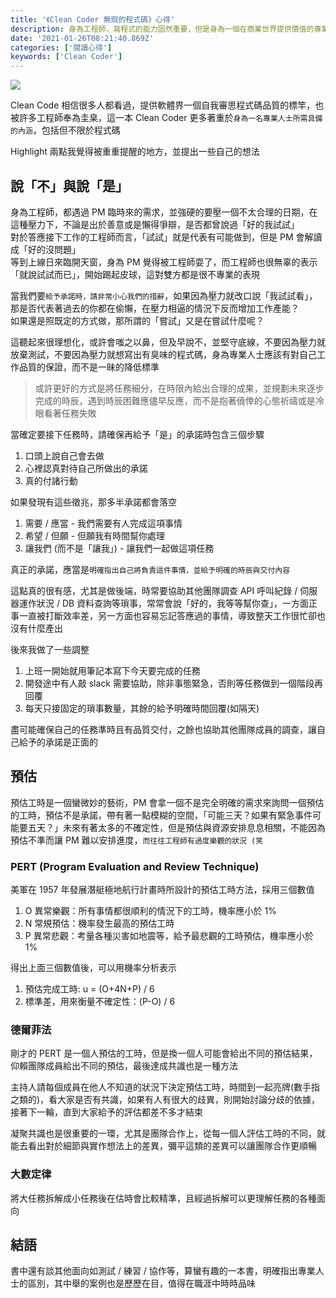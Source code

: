 ```yaml
---
title: '《Clean Coder 無瑕的程式碼》心得'
description: 身為工程師，寫程式的能力固然重要，但是身為一個在商業世界提供價值的專業人士，還有心態上、溝通上等軟實力的修煉，Robert C. Martin 分享他的見解
date: '2021-01-26T08:21:40.869Z'
categories: ['閱讀心得']
keywords: ['Clean Coder']
---
```


![]('/post/2021/img/0126/cover.jpeg')  

Clean Code 相信很多人都看過，提供軟體界一個自我審思程式碼品質的標竿，也被許多工程師奉為圭臬，這一本 Clean Coder 更多著重於`身為一名專業人士所需具備的內涵`，包括但不限於程式碼  

Highlight 兩點我覺得被重重提醒的地方，並提出一些自己的想法  
## 說「不」與說「是」
身為工程師，都遇過 PM 臨時來的需求，並強硬的要壓一個不太合理的日期，在這種壓力下，不論是出於善意或是懶得爭辯，是否都曾說過「好的我試試」   
對於答應接下工作的工程師而言，「試試」就是代表有可能做到，但是 PM 會解讀成「好的沒問題」  
等到上線日來臨開天窗，身為 PM 覺得被工程師耍了，而工程師也很無辜的表示「就說試試而已」，開始踢起皮球，這對雙方都是很不專業的表現  

當我們要`給予承諾時，請非常小心我們的措辭`，如果因為壓力就改口說「我試試看」，那是否代表著過去的你都在偷懶，在壓力相逼的情況下反而增加工作產能？  
如果還是照既定的方式做，那所謂的「嘗試」又是在嘗試什麼呢？  

這聽起來很理想化，或許會嗤之以鼻，但及早說不，並堅守底線，不要因為壓力就放棄測試，不要因為壓力就想寫出有臭味的程式碼，身為專業人士應該有對自己工作品質的保證，而不是一昧的降低標準  

> 或許更好的方式是將任務細分，在時限內給出合理的成果，並規劃未來逐步完成的時辰，遇到時辰困難應儘早反應，而不是抱著僥倖的心態祈禱或是冷眼看著任務失敗

當確定要接下任務時，請確保再給予「是」的承諾時包含三個步驟
1. 口頭上說自己會去做
2. 心裡認真對待自己所做出的承諾
3. 真的付諸行動  

如果發現有這些徵兆，那多半承諾都會落空
1. 需要 / 應當 - 我們需要有人完成這項事情
2. 希望 / 但願 - 但願我有時間幫你處理
3. 讓我們 (而不是「讓我」) - 讓我們一起做這項任務  

真正的承諾，應當是`明確指出自己將負責這件事情，並給予明確的時辰與交付內容`  

這點真的很有感，尤其是做後端，時常要協助其他團隊調查 API 呼叫紀錄 / 伺服器運作狀況 / DB 資料查詢等瑣事，常常會說「好的，我等等幫你查」，一方面正事一直被打斷效率差，另一方面也容易忘記答應過的事情，導致整天工作很忙卻也沒有什麼產出  

後來我做了一些調整
1. 上班一開始就用筆記本寫下今天要完成的任務
2. 開發途中有人敲 slack 需要協助，除非事態緊急，否則等任務做到一個階段再回覆
3. 每天只接固定的瑣事數量，其餘的給予明確時間回覆(如隔天)  

盡可能確保自己的任務準時且有品質交付，之餘也協助其他團隊成員的調查，讓自己給予的承諾是正面的  

## 預估
預估工時是一個蠻微妙的藝術，PM 會拿一個不是完全明確的需求來詢問一個預估的工時，預估不是承諾，帶有著一點模糊的空間，「可能三天？如果有緊急事件可能要五天？」未來有著太多的不確定性，但是預估與資源安排息息相關，不能因為預估不準而讓 PM 難以安排進度，`而往往工程師有過度樂觀的狀況 (笑`  

### PERT (Program Evaluation and Review Technique)  
美軍在 1957 年發展潛艇極地航行計畫時所設計的預估工時方法，採用三個數值
1. O 異常樂觀：所有事情都很順利的情況下的工時，機率應小於 1%
2. N 常規預估：機率發生最高的預估工時
3. P 異常悲觀：考量各種災害如地震等，給予最悲觀的工時預估，機率應小於 1%

得出上面三個數值後，可以用機率分析表示
1. 預估完成工時: u = (O+4N+P) / 6
2. 標準差，用來衡量不確定性：(P-O) / 6

### 德爾菲法
剛才的 PERT 是一個人預估的工時，但是換一個人可能會給出不同的預估結果，仰賴團隊成員給出不同的預估，最後達成共識也是一種方法  

主持人請每個成員在他人不知道的狀況下決定預估工時，時間到一起亮牌(數手指之類的)，看大家是否有共識，如果有人有很大的歧異，則開始討論分歧的依據，接著下一輪，直到大家給予的評估都差不多才結束  

凝聚共識也是很重要的一環，尤其是團隊合作上，從每一個人評估工時的不同，就能去看出對於細節與實作想法上的差異，彌平這類的差異可以讓團隊合作更順暢

### 大數定律
將大任務拆解成小任務後在估時會比較精準，且經過拆解可以更理解任務的各種面向

## 結語
書中還有談其他面向如測試 / 練習 / 協作等，算蠻有趣的一本書，明確指出專業人士的區別，其中舉的案例也是歷歷在目，值得在職涯中時時品味



